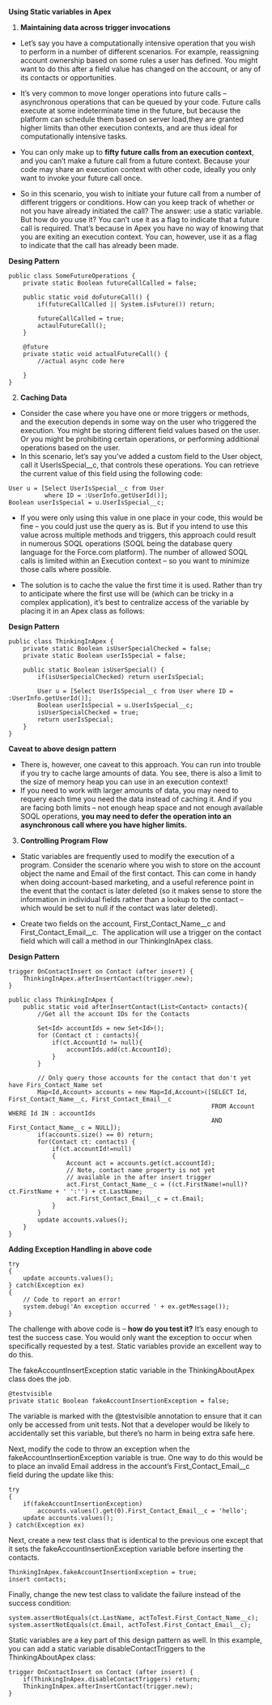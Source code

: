 **Using Static variables in Apex**

1. **Maintaining data across trigger invocations**
*   Let’s say you have a computationally intensive operation that you wish to perform in a number of different scenarios. For example, reassigning account ownership based on some rules a user has defined. You might want to do this after a field value has changed on the account, or any of its contacts or opportunities.

* It’s very common to move longer operations into future calls – asynchronous operations that can be queued by your code. Future calls execute at some indeterminate time in the future, but because the platform can schedule them based on server load,they are granted higher limits than other execution contexts, and are thus ideal for computationally intensive tasks. 

* You can only make up to **fifty future calls from an execution context**, and you can’t make a future call from a future context. Because your code may share an execution context with other code, ideally you only want to invoke your future call once. 

* So in this scenario, you wish to initiate your future call from a number of different triggers or conditions. How can you keep track of whether or not you have already initiated the call? The answer: use a static variable. 
But how do you use it? You can’t use it as a flag to indicate that a future call is required. That’s because in Apex you have no way of knowing that you are exiting an execution context. You can, however, use it as a flag to indicate that the call has already been made.

**Desing Pattern**

```
public class SomeFutureOperations {
    private static Boolean futureCallCalled = false;

    public static void doFutureCall() {
        if(futureCallCalled || System.isFuture()) return;

        futureCallCalled = true;
        actaulFutureCall();
    }

    @future
    private static void actualFutureCall() {
        //actual async code here
        
    }
}
```

2. **Caching Data**
* Consider the case where you have one or more triggers or methods, and the execution depends in some way on the user who triggered the execution. You might be storing different field values based on the user. Or you might be prohibiting certain operations, or performing additional operations based on the user. 
* In this scenario, let’s say you’ve added a custom field to the User object, call it UserIsSpecial__c, that controls these operations. You can retrieve the current value of this field using the following code:

```
User u = [Select UserIsSpecial__c from User 
          where ID = :UserInfo.getUserId()];
Boolean userIsSpecial = u.UserIsSpecial__c;
```

* If you were only using this value in one place in your code, this would be fine – you could just use the query as is. But if you intend to use this value across multiple methods and triggers, this approach could result in numerous SOQL operations (SOQL being the database query language for the Force.com platform). The number of allowed SOQL calls is limited within an Execution context – so you want to minimize those calls where possible. 

* The solution is to cache the value the first time it is used. Rather than try to anticipate where the first use will be (which can be tricky in a complex application), it’s best to centralize access of the variable by placing it in an Apex class as follows:


**Design Pattern**

```
public class ThinkingInApex {
    private static Boolean isUserSpecialChecked = false;
    private static Boolean userIsSpecial = false;

    public static Boolean isUserSpecial() {
        if(isUserSpecialChecked) return userIsSpecial;

        User u = [Select UserIsSpecial__c from User where ID = :UserInfo.getUserId()];
        Boolean userIsSpecial = u.UserIsSpecial__c;
        isUserSpecialChecked = true;
        return userIsSpecial;
    }
}
```

**Caveat to above design pattern**

* There is, however, one caveat to this approach. You can run into trouble if you try to cache large amounts of data. You see, there is also a limit to the size of memory heap you can use in an execution context! 
* If you need to work with larger amounts of data, you may need to requery each time you need the data instead of caching it. And if you are facing both limits – not enough heap space and not enough available SOQL operations, **you may need to defer the operation into an asynchronous call where you have higher limits.**

3. **Controlling Program Flow**
* Static variables are frequently used to modify the execution of a program. Consider the scenario where you wish to store on the account object the name and Email of the first contact. This can come in handy when doing account-based marketing, and a useful reference point in the event that the contact is later deleted (so it makes sense to store the information in individual fields rather than a lookup to the contact – which would be set to null if the contact was later deleted). 

* Create two fields on the account, First_Contact_Name__c and First_Contact_Email__c.  The application will use a trigger on the contact field which will call a method in our ThinkingInApex class.

**Design Pattern**

```
trigger OnContactInsert on Contact (after insert) {
    ThinkingInApex.afterInsertContact(trigger.new);
}

```

```
public class ThinkingInApex {
    public static void afterInsertContact(List<Contact> contacts){
        //Get all the account IDs for the Contacts

        Set<Id> accountIds = new Set<Id>();
        for (Contact ct : contacts){
            if(ct.AccountId != null){
                accountIds.add(ct.AccountId);
            }
        }

        // Only query those accounts for the contact that don't yet have Firs_Contact_Name set
        Map<Id,Account> accounts = new Map<Id,Account>([SELECT Id, First_Contact_Name__c, First_Contact_Email__c
                                                        FROM Account WHERE Id IN : accountIds 
                                                        AND First_Contact_Name__c = NULL]);
        if(accounts.size() == 0) return;
        for(Contact ct: contacts) {
            if(ct.accountId!=null)
            {
                Account act = accounts.get(ct.accountId);
                // Note, contact name property is not yet 
                // available in the after insert trigger
                act.First_Contact_Name__c = ((ct.FirstName!=null)?ct.FirstName + ' ':'') + ct.LastName;
                act.First_Contact_Email__c = ct.Email;
            }
        }
        update accounts.values();
    }
}
```

**Adding Exception Handling in above code**
```
try 
{
    update accounts.values();
} catch(Exception ex)
{
    // Code to report an error!
    system.debug('An exception occurred ' + ex.getMessage());
} 
```
The challenge with above code is – **how do you test it?** It’s easy enough to test the success case. 
You would only want the exception to occur when specifically requested by a test. Static variables provide an excellent way to do this. 

The fakeAccountInsertException static variable in the ThinkingAboutApex class does the job. 

```
@testvisible
private static Boolean fakeAccountInsertionException = false;
```

The variable is marked with the @testvisible annotation to ensure that it can only be accessed from unit tests. Not that a developer would be likely to accidentally set this variable, but there’s no harm in being extra safe here.

Next, modify the code to throw an exception when the fakeAccountInsertionException variable is true. One way to do this would be to place an invalid Email address in the account’s First_Contact_Email__c field during the update like this: 
```
try 
{
    if(fakeAccountInsertionException) 
        accounts.values().get(0).First_Contact_Email__c = 'hello';
    update accounts.values();
} catch(Exception ex)
```
Next, create a new test class that is identical to the previous one except that it sets the fakeAccountInsertionException variable before inserting the contacts.

```
ThinkingInApex.fakeAccountInsertionException = true;
insert contacts;
```
Finally, change the new test class to validate the failure instead of the success condition:

```
system.assertNotEquals(ct.LastName, actToTest.First_Contact_Name__c);
system.assertNotEquals(ct.Email, actToTest.First_Contact_Email__c);
```


Static variables are a key part of this design pattern as well. In this example, you can add a static variable disableContactTriggers to the ThinkingAboutApex class:

```
trigger OnContactInsert on Contact (after insert) {
    if(ThinkingInApex.disableContactTriggers) return;
    ThinkingInApex.afterInsertContact(trigger.new);
}
``` 


 
